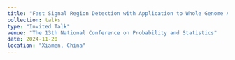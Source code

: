 ```yaml
---
title: "Fast Signal Region Detection with Application to Whole Genome Association Studies"
collection: talks
type: "Invited Talk"
venue: "The 13th National Conference on Probability and Statistics"
date: 2024-11-20
location: "Xiamen, China"
---
```

